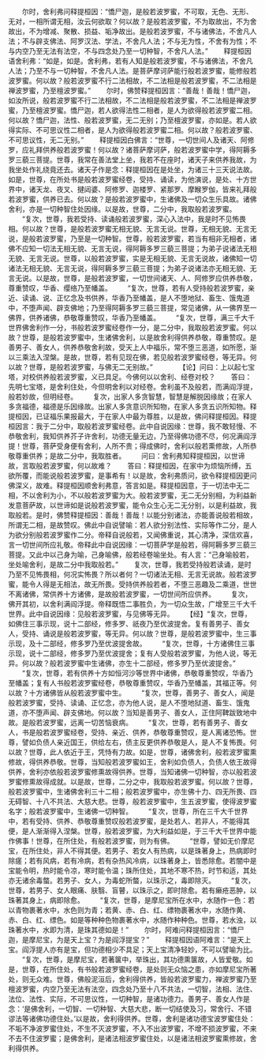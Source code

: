<!-- { "loadSidebar": true } -->
　　尔时，舍利弗问释提桓因：“憍尸迦，是般若波罗蜜，不可取，无色、无形、无对，一相所谓无相，汝云何欲取？何以故？是般若波罗蜜，不为取故出，不为舍故出，不为增减、聚散、损益、垢净故出。是般若波罗蜜，不与诸佛法，不舍凡人法；不与辟支佛法、阿罗汉法、学法，不舍凡人法；不与无为性，不舍有为性；不与内空乃至无法有法空，不与四念处乃至一切种智，不舍凡人法。”
　　释提桓因语舍利弗：“如是，如是。舍利弗，若有人知是般若波罗蜜，不与诸佛法，不舍凡人法；乃至不与一切种智，不舍凡人法。是菩萨摩诃萨能行般若波罗蜜，能修般若波罗蜜。何以故？般若波罗蜜不行二法相故，不二法相是般若波罗蜜，不二法相是禅波罗蜜，乃至檀波罗蜜。”
　　尔时，佛赞释提桓因言：“善哉！善哉！憍尸迦，如汝所说，般若波罗蜜不行二法相故，不二法相是般若波罗蜜，不二法相是禅波罗蜜，乃至檀波罗蜜。憍尸迦，若人欲得法性二相者，是人为欲得般若波罗蜜二相。何以故？憍尸迦，法性、般若波罗蜜，无二无别；乃至檀波罗蜜，亦如是。若人欲得实际、不可思议性二相者，是人为欲得般若波罗蜜二相。何以故？般若波罗蜜、不可思议性，无二无别。”
　　释提桓因白佛言：“世尊，一切世间人及诸天、阿修罗，应礼拜供养般若波罗蜜！何以故？诸菩萨摩诃萨，般若波罗蜜中学，得阿耨多罗三藐三菩提。世尊，我常在善法堂上坐，我若不在座时，诸天子来供养我故，为我坐处作礼绕竟还去。诸天子作是念：释提桓因在是处坐，为诸三十三天说法故。如是，世尊，在所处书是般若波罗蜜经卷，受持、诵读，为他演说，是处、十方世界中，诸天龙、夜叉、揵闼婆、阿修罗、迦楼罗、紧那罗、摩睺罗伽，皆来礼拜般若波罗蜜，供养已去。何以故？是般若波罗蜜中，生诸佛及一切众生乐具故。诸佛舍利，亦是一切种智住处因缘。以是故，世尊，二分中，我取般若波罗蜜。
　　“复次，世尊，我若受持、读诵般若波罗蜜，深心入法中，我是时不见怖畏相。何以故？世尊，是般若波罗蜜无相无貌、无言无说。世尊，无相无貌、无言无说，是般若波罗蜜，乃至是一切种智。世尊，般若波罗蜜，若当有相非无相者，诸佛不应知一切法无相无貌、无言无说，得阿耨多罗三藐三菩提；为弟子说诸法无相无貌、无言无说。世尊，以般若波罗蜜，实是无相无貌、无言无说故，诸佛知一切诸法无相无貌、无言无说，得阿耨多罗三藐三菩提；为弟子说诸法亦无相无貌、无言无说。以是故，世尊，是般若波罗蜜，一切世间诸天、人、阿修罗应供养恭敬，尊重赞叹，华香、缨络乃至幡盖。
　　“复次，世尊，若有人受持般若波罗蜜，亲近、读诵、说、正忆念及书供养，华香乃至幡盖，是人不堕地狱、畜生、饿鬼道中，不堕声闻、辟支佛地；乃至得阿耨多罗三藐三菩提，常见诸佛，从一佛界至一佛界，供养诸佛，恭敬尊重赞叹，华香乃至幡盖。
　　“复次，世尊，满三千大千世界佛舍利作一分，书般若波罗蜜经卷作一分，是二分中，我取般若波罗蜜。何以故？世尊，是般若波罗蜜中，生诸佛舍利，以是故舍利得供养恭敬，尊重赞叹。是善男子、善女人，供养恭敬舍利故，受天上人中福乐，常不堕三恶道，如所愿，渐以三乘法入涅槃。是故，世尊，若有见现在佛，若见般若波罗蜜经卷，等无异。何以故？世尊，是般若波罗蜜，与佛无二无别故。”　　
　　【论】问曰：上以起七宝塔，对校供养般若波罗蜜，义已具足。今佛何以以舍利、经卷对校？
　　答曰：先明七宝塔，是舍利住处，今但明舍利以对经卷。舍利虽不及般若，而满阎浮提，般若妙故，但明经卷。
　　复次，出家人多贪智慧，智慧是解脱因缘故；在家人多贪福德，福德是乐因缘故。出家人多贪意识所知物，在家人多贪五识所知物。释提桓因，已证福乐果报最大，于在家人中最为尊胜，以是故，佛问释提桓因。释提桓因言：我于二分中，取般若波罗蜜经卷。此中自说因缘：世尊，我不敢轻慢、不恭敬舍利，我知供养芥子许舍利，功德无量无边，乃至得佛功德不尽，何况满阎浮提！世尊，菩萨受身便有舍利，人所不贵；得成佛时，舍利以般若熏修故，人所恭敬尊重供养；是故二分中，我取胜者。
　　问曰：舍利弗知释提桓因，以世谛故，言取般若波罗蜜，何以故难？
　　答曰：释提桓因，在家中为烦恼所缚，五欲所覆，而能说般若波罗蜜，是事希有！以是故，舍利弗质问，欲令释提桓因更问佛深义，故难。释提桓因顺舍利弗意，答言如是。释提桓因意，于一切法中无二相，不以舍利为小，不以般若波罗蜜为大。般若波罗蜜，无二无分别相，为利益新发意菩萨故，以世谛如是说般若波罗蜜，能令众生心无二无分别，以是利益故，我取般若。是时，佛赞释提桓因：善哉！善哉！以能分别诸法，亦能善说般若相故，所谓无二相，是故赞叹。佛此中自说譬喻：若人欲分别法性、实际等作二分，是人为欲分别般若波罗蜜作二分。帝释自说般若，又闻佛重说，其心清净，深信欢喜，言一切世间所应礼敬。帝释此中自说因缘：一切菩萨学是般若，得阿耨多罗三藐三菩提。又此中以己身为喻，己身喻佛，般若经卷喻坐处。有人言：“己身喻般若，坐处喻舍利，是故二分中我取般若。”
　　复次，世尊，我若受持般若读诵，是时乃至不见怖畏相，何况实怖畏？所以者何？一切诸法无相、无言无说故。般若波罗蜜，能令人得是无相法，故无所畏。受持供养般若者，不堕三恶趣及二乘道，世世不离诸佛，常供养十方诸佛，是故般若波罗蜜，一切世间所应供养。
　　复次，佛开其初，以舍利满阎浮提。帝释既悟二事胜负，为一切众生故，广增至三千大千世界。此中自说因缘：见般若波罗蜜，与见佛等无异。
　　【经】“复次，世尊，如佛住三事示现，说十二部经，修多罗、祇夜乃至优波提舍。复有善男子、善女人，受持、诵说是般若波罗蜜，等无异。何以故？世尊，是般若波罗蜜中，生三事示现，及十二部经，修多罗乃至优波提舍故。
　　“复次，世尊，十方诸佛住三事示现，说十二部经，修多罗乃至优波提舍；复有人受般若波罗蜜，为他人说，等无异。何以故？般若波罗蜜中生诸佛，亦生十二部经，修多罗乃至优波提舍。”
　　“复次，世尊，若有供养十方如恒河沙等世界中诸佛，恭敬尊重赞叹，华香乃至幡盖；复有人书般若波罗蜜经卷，恭敬尊重赞叹，华香乃至幡盖，其福正等。何以故？十方诸佛皆从般若波罗蜜中生。
　　“复次，世尊，善男子、善女人，闻是般若波罗蜜，受持、读诵、正忆念，亦为他人说，是人不堕地狱道、畜生、饿鬼道，亦不堕声闻、辟支佛地。何以故？当知是善男子、善女人，正住阿鞞跋致地中故。是般若波罗蜜，远离一切苦恼衰病。
　　“复次，世尊，若有善男子、善女人，书是般若波罗蜜经卷，受持、亲近、供养，恭敬尊重赞叹，是人离诸恐怖。世尊，譬如负债人亲近国王，供给左右，债主反更供养恭敬是人，是人不复怖畏。何以故？世尊，此人依近于王，凭恃有力故。如是，世尊，诸佛舍利，般若波罗蜜熏修故，得供养恭敬。世尊，当知般若波罗蜜如王，舍利如负债人，负债人依王故得供养，舍利亦依般若波罗蜜修熏故得供养。世尊，当知诸佛一切种智，亦以般若波罗蜜修熏故得成就。以是故，世尊，二分之中，我取般若波罗蜜。何以故？世尊，般若波罗蜜中，生诸佛舍利三十二相；般若波罗蜜中，亦生佛十力、四无所畏、四无碍智、十八不共法、大慈大悲。世尊，般若波罗蜜中，生五波罗蜜，使得波罗蜜名字；般若波罗蜜中，生诸佛一切种智。
　　“复次，世尊，所在三千大千世界中，若有受持、供养、恭敬尊重赞叹般若波罗蜜，是处若人、若非人，不能得其便，是人渐渐得入涅槃。世尊，般若波罗蜜，为大利益如是，于三千大千世界中能作佛事！世尊，在所住处，有般若波罗蜜，则为有佛。
　　“世尊，譬如无价摩尼宝，在所住处，非人不得其便。若男子、若女人有热病，以是珠著身上，热病即时除瘥；若有风病，若有冷病，若有杂热风冷病，以珠著身上，皆悉除愈。若闇中是宝能令明，热时能令凉，寒时能令温；珠所住处，其地不寒不热，时节和适，其处亦无诸余毒螫。若男子、女人，为毒蛇所螫，以珠示之，毒即除灭。
　　“复次，世尊，若男子、女人眼痛、肤翳、盲瞽，以珠示之，即时除愈。若有癞疮恶肿，以珠著其身上，病即除愈。
　　“复次，世尊，是摩尼宝所在水中，水随作一色：若以青物裹著水中，水色则为青；若黄、赤、白、红、缥物裹著水中，水随作黄、赤、白、红、缥色。如是等种种色物裹著水中，水随作种种色。世尊，若水浊，以珠著水中，水即为清，是珠其德如是！”
　　尔时，阿难问释提桓因言：“憍尸迦，是摩尼宝，为是天上宝？为是阎浮提宝？”
　　释提桓因语阿难言：“是天上宝。阎浮提人亦有是宝，但功德相少不具足；天上宝清净轻妙，不可以譬喻为比。
　　“复次，世尊，是摩尼宝，若著箧中，举珠出，其功德熏箧故，人皆爱敬。如是，世尊，在所住处，有书般若波罗蜜经卷，是处则无众恼之患，亦如摩尼宝所著处，则无众难。世尊，佛般泥洹后，舍利得供养，皆般若波罗蜜力，禅波罗蜜乃至檀波罗蜜，内空乃至无法有法空，四念处乃至十八不共法，一切智，法相、法住、法位、法性、实际，不可思议性，一切种智，是诸功德力。善男子、善女人作是念：‘是佛舍利，一切智、一切种智、大慈大悲，断一切结使及习，常舍行、不错谬法等诸佛功德住处。’以是故，舍利得供养。世尊，舍利是诸功德宝波罗蜜住处：不垢不净波罗蜜住处，不生不灭波罗蜜，不入不出波罗蜜，不增不损波罗蜜，不来不去不住波罗蜜；是佛舍利，是诸法相波罗蜜住处，以是诸法相波罗蜜熏修故，舍利得供养。
